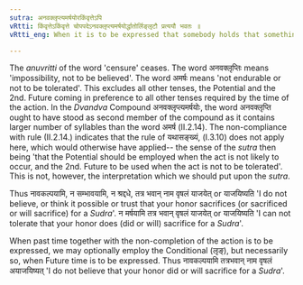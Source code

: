 ```yaml
---
sutra: अनवक्लृप्त्यमर्षयोरकिंवृत्तेऽपि
vRtti: किंवृत्तेऽकिंवृत्ते चोपपदेऽनवक्लृप्त्यमर्षयोर्द्धातोर्लिङ्लृटौ प्रत्ययौ भवतः ॥
vRtti_eng: When it is to be expressed that somebody holds that something is not likely to take place, or is not to be tolerated, the Potential and the First Future are employed, even without the Interrogative Pronoun.

---
```

The _anuvritti_ of the word 'censure' ceases. The word अनवक्लृप्तिः means 'impossibility, not to be believed'. The word अमर्षः means 'not endurable or not to be tolerated'. This excludes all other tenses, the Potential and the 2nd. Future coming in preference to all other tenses required by the time of the action. In the _Dvandva_ Compound अनवक्लृप्त्यमर्षयोः, the word अनवक्लृप्ति ought to have stood as second member of the compound as it contains larger number of syllables than the word अमर्ष (II.2.14). The non-compliance with rule (II.2.14.) indicates that the rule of यथासङ्ख्यं, (I.3.10) does not apply here, which would otherwise have applied-- the sense of the _sutra_ then being 'that the Potential should be employed when the act is not likely to occur, and the 2nd. Future to be used when the act is not to be tolerated'. This is not, however, the interpretation which we should put upon the _sutra_.

Thus नावकल्पयामि, न सम्भावयामि, न श्रद्दधे, तत्र भवान् नाम वृषलं याजयेत् or याजयिष्यति 'I do not believe, or think it possible or trust that your honor sacrifices (or sacrificed or will sacrifice) for a _Sudra_'. न मर्षयामि तत्र भवान् वृषलं याजयेत् or याजयिष्यति 'I can not tolerate that your honor does (did or will) sacrifice for a _Sudra_'.

When past time together with the non-completion of the action is to be expressed, we may optionally employ the Conditional (लृङ्), but necessarily so, when Future time is to be expressed. Thus नावकल्पयामि तत्रभवान् नाम वृषलं अयाजयिष्यत् 'I do not believe that your honor did or will sacrifice for a _Sudra_'.